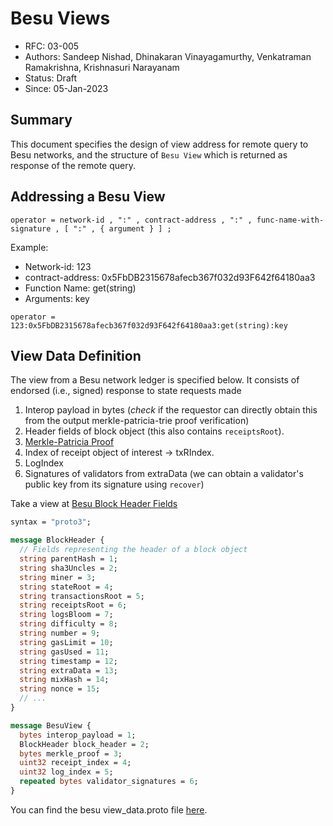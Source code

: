 <!--
 Copyright IBM Corp. All Rights Reserved.

 SPDX-License-Identifier: CC-BY-4.0
 -->
# Besu Views

- RFC: 03-005
- Authors: Sandeep Nishad, Dhinakaran Vinayagamurthy, Venkatraman Ramakrishna, Krishnasuri Narayanam
- Status: Draft
- Since: 05-Jan-2023

## Summary

This document specifies the design of view address for remote query to Besu networks, and the structure of `Besu View` which is returned as response of the remote query.

## Addressing a Besu View

```
operator = network-id , ":" , contract-address , ":" , func-name-with-signature , [ ":" , { argument } ] ;
```

Example:

-   Network-id: 123
-   contract-address: 0x5FbDB2315678afecb367f032d93F642f64180aa3
-   Function Name: get(string)
-   Arguments: key

```
operator = 123:0x5FbDB2315678afecb367f032d93F642f64180aa3:get(string):key
```

## View Data Definition
The view from a Besu network ledger is specified below. It consists of endorsed (i.e., signed) response to state requests made

1. Interop payload in bytes (_check_ if the requestor can directly obtain this from the output merkle-patricia-trie proof verification)
2. Header fields of block object (this also contains `receiptsRoot`).
3. [Merkle-Patricia Proof](https://ethereum.org/en/developers/docs/data-structures-and-encoding/patricia-merkle-trie/)
4. Index of receipt object of interest -> txRIndex.
5. LogIndex
6. Signatures of validators from extraData (we can obtain a validator's public key from its signature using `recover`)

Take a view at [Besu Block Header Fields](https://github.com/hyperledger/besu/blob/21.7.0/ethereum/core/src/main/java/org/hyperledger/besu/ethereum/core/BlockHeader.java#L199)

```protobuf
syntax = "proto3";

message BlockHeader {
  // Fields representing the header of a block object
  string parentHash = 1;
  string sha3Uncles = 2;
  string miner = 3;
  string stateRoot = 4;
  string transactionsRoot = 5;
  string receiptsRoot = 6;
  string logsBloom = 7;
  string difficulty = 8;
  string number = 9;
  string gasLimit = 10;
  string gasUsed = 11;
  string timestamp = 12;
  string extraData = 13;
  string mixHash = 14;
  string nonce = 15;
  // ...
}

message BesuView {
  bytes interop_payload = 1;
  BlockHeader block_header = 2;
  bytes merkle_proof = 3;
  uint32 receipt_index = 4;
  uint32 log_index = 5;
  repeated bytes validator_signatures = 6;
}
```

You can find the besu view_data.proto file [here](https://github.com/hyperledger/cacti/blob/main/weaver/common/protos/besu/view_data.proto).
